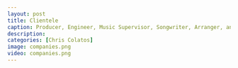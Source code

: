 ```yaml
---
layout: post
title: Clientele
caption: Producer, Engineer, Music Supervisor, Songwriter, Arranger, and Performer
description: 
categories: [Chris Colatos]
image: companies.png
video: companies.png
---
```

